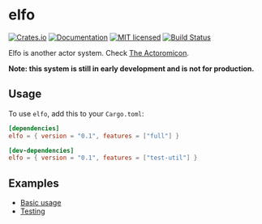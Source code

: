 # elfo

[![Crates.io][crates-badge]][crates-url]
[![Documentation][docs-badge]][docs-url]
[![MIT licensed][mit-badge]][mit-url]
[![Build Status][actions-badge]][actions-url]

[crates-badge]: https://img.shields.io/crates/v/elfo.svg
[crates-url]: https://crates.io/crates/elfo
[docs-badge]: https://docs.rs/elfo/badge.svg
[docs-url]: https://docs.rs/elfo
[mit-badge]: https://img.shields.io/badge/license-MIT-blue.svg
[mit-url]: https://github.com/loyd/elfo/blob/master/LICENSE
[actions-badge]: https://github.com/loyd/elfo/workflows/CI/badge.svg
[actions-url]: https://github.com/loyd/elfo/actions?query=workflow%3ACI+branch%3Amaster

Elfo is another actor system. Check [The Actoromicon](http://actoromicon.rs/).

**Note: this system is still in early development and is not for production.**

## Usage
To use `elfo`, add this to your `Cargo.toml`:
```toml
[dependencies]
elfo = { version = "0.1", features = ["full"] }

[dev-dependencies]
elfo = { version = "0.1", features = ["test-util"] }
```

## Examples
* [Basic usage](elfo/examples/usage.rs)
* [Testing](elfo/examples/test.rs)
